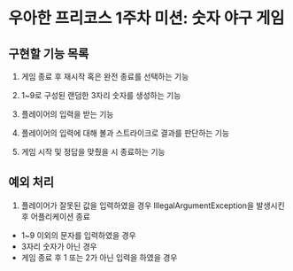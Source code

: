 # 우아한 프리코스 1주차 미션: 숫자 야구 게임

## 구현할 기능 목록

1. 게임 종료 후 재시작 혹은 완전 종료를 선택하는 기능

2. 1~9로 구성된 랜덤한 3자리 숫자를 생성하는 기능

3. 플레이어의 입력을 받는 기능

4. 플레이어의 입력에 대해 볼과 스트라이크로 결과를 판단하는 기능

5. 게임 시작 및 정답을 맞췄을 시 종료하는 기능

## 예외 처리

1. 플레이어가 잘못된 값을 입력하였을 경우 IllegalArgumentException을 발생시킨 후 어플리케이션 종료

* 1~9 이외의 문자를 입력하였을 경우
* 3자리 숫자가 아닌 경우
* 게임 종료 후 1 또는 2가 아닌 입력을 하였을 경우

## 